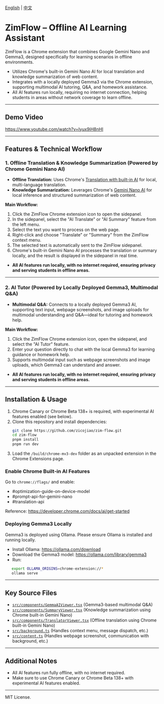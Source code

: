 [English](README.md) | [中文](README.zh_CN.md)

# ZimFlow – Offline AI Learning Assistant

ZimFlow is a Chrome extension that combines Google Gemini Nano and Gemma3, designed specifically for learning scenarios in offline environments.

- Utilizes Chrome's built-in Gemini Nano AI for local translation and knowledge summarization of web content.
- Integrates with a locally deployed Gemma3 via the Chrome extension, supporting multimodal AI tutoring, Q&A, and homework assistance.
- All AI features run locally, requiring no internet connection, helping students in areas without network coverage to learn offline.

---

## Demo Video

https://www.youtube.com/watch?v=Iyux9iH8nHI

---

## Features & Technical Workflow

### 1. Offline Translation & Knowledge Summarization (Powered by Chrome Gemini Nano AI)

- **Offline Translation:** Uses Chrome's [Translation with built-in AI](https://developer.chrome.com/docs/ai/translator-api) for local, multi-language translation.
- **Knowledge Summarization:** Leverages Chrome's [Gemini Nano AI](https://developer.chrome.com/docs/ai/prompt-api) for local inference and structured summarization of web content.

**Main Workflow:**
1. Click the ZimFlow Chrome extension icon to open the sidepanel.
2. In the sidepanel, select the "AI Translate" or "AI Summary" feature from the left menu.
3. Select the text you want to process on the web page.
4. Right-click and choose "Translate" or "Summary" from the ZimFlow context menu.
5. The selected text is automatically sent to the ZimFlow sidepanel.
6. Chrome's built-in Gemini Nano AI processes the translation or summary locally, and the result is displayed in the sidepanel in real time.

- **All AI features run locally, with no internet required, ensuring privacy and serving students in offline areas.**

---

### 2. AI Tutor (Powered by Locally Deployed Gemma3, Multimodal Q&A)

- **Multimodal Q&A:** Connects to a locally deployed Gemma3 AI, supporting text input, webpage screenshots, and image uploads for multimodal understanding and Q&A—ideal for tutoring and homework help.

**Main Workflow:**
1. Click the ZimFlow Chrome extension icon, open the sidepanel, and select the "AI Tutor" feature.
2. Enter your question directly to chat with the local Gemma3 for learning guidance or homework help.
3. Supports multimodal input such as webpage screenshots and image uploads, which Gemma3 can understand and answer.

- **All AI features run locally, with no internet required, ensuring privacy and serving students in offline areas.**

---

## Installation & Usage

1. Chrome Canary or Chrome Beta 138+ is required, with experimental AI features enabled (see below).
2. Clone this repository and install dependencies:
   ```bash
   git clone https://github.com/zicojiao/zim-flow.git
   cd zim-flow
   pnpm install
   pnpm run dev
   ```
3. Load the `/build/chrome-mv3-dev` folder as an unpacked extension in the Chrome Extensions page.

### Enable Chrome Built-in AI Features

Go to `chrome://flags/` and enable:
- #optimization-guide-on-device-model
- #prompt-api-for-gemini-nano
- #translation-api

Reference: https://developer.chrome.com/docs/ai/get-started

### Deploying Gemma3 Locally

Gemma3 is deployed using Ollama. Please ensure Ollama is installed and running locally.

- Install Ollama: https://ollama.com/download
- Download the Gemma3 model: https://ollama.com/library/gemma3
- Run:
```bash
   export OLLAMA_ORIGINS=chrome-extension://*
   ollama serve
```

---

## Key Source Files
- [`src/components/GemmaAIViewer.tsx`](https://github.com/zicojiao/zim-flow/blob/main/src/components/GemmaAIViewer.tsx) (Gemma3-based multimodal Q&A)
- [`src/components/SummaryViewer.tsx`](https://github.com/zicojiao/zim-flow/blob/main/src/components/SummaryViewer.tsx) (Knowledge summarization using Chrome built-in Gemini Nano)
- [`src/components/TranslatorViewer.tsx`](https://github.com/zicojiao/zim-flow/blob/main/src/components/TranslatorViewer.tsx) (Offline translation using Chrome built-in Gemini Nano)
- [`src/background.ts`](https://github.com/zicojiao/zim-flow/blob/main/src/background.ts) (Handles context menu, message dispatch, etc.)
- [`src/content.ts`](https://github.com/zicojiao/zim-flow/blob/main/src/content.ts) (Handles webpage screenshot, communication with background, etc.)

---

## Additional Notes

- All AI features run fully offline, with no internet required.
- Make sure to use Chrome Canary or Chrome Beta 138+ with experimental AI features enabled.

---

MIT License. 